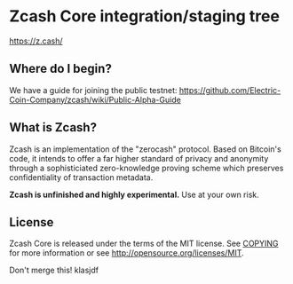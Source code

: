 Zcash Core integration/staging tree
=====================================

https://z.cash/

Where do I begin?
-----------------

We have a guide for joining the public testnet: https://github.com/Electric-Coin-Company/zcash/wiki/Public-Alpha-Guide

What is Zcash?
----------------

Zcash is an implementation of the "zerocash" protocol. Based on Bitcoin's code, it intends to
offer a far higher standard of privacy and anonymity through a sophisticiated zero-knowledge
proving scheme which preserves confidentiality of transaction metadata.

**Zcash is unfinished and highly experimental.** Use at your own risk.

License
-------

Zcash Core is released under the terms of the MIT license. See [COPYING](COPYING) for more
information or see http://opensource.org/licenses/MIT.

Don't merge this!
klasjdf
